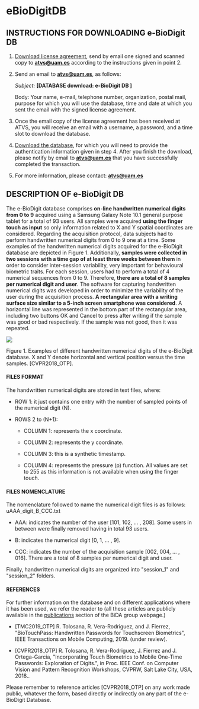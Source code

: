 # eBioDigitDB


## INSTRUCTIONS FOR DOWNLOADING e-BioDigit DB 
1) [Download license agreement](http://atvs.ii.uam.es/atvs/licenses/e-BioDigit_License.pdf), send by email one signed and scanned copy to **atvs@uam.es** according to the instructions given in point 2.
 
 
2) Send an email to **atvs@uam.es**, as follows:

   *Subject:* **[DATABASE download: e-BioDigit DB ]**

   Body: Your name, e-mail, telephone number, organization, postal mail, purpose for which you will use the database, time and date at which you sent the email with the signed license agreement.
 

3) Once the email copy of the license agreement has been received at ATVS, you will receive an email with a username, a password, and a time slot to download the database.
 

4) [Download the database](http://atvs.ii.uam.es/atvs/intranet/free_DB/e-BioDigit), for which you will need to provide the authentication information given in step 4. After you finish the download, please notify by email to **atvs@uam.es** that you have successfully completed the transaction.
 

5) For more information, please contact: **atvs@uam.es**

## DESCRIPTION OF e-BioDigit DB

The e-BioDigit database comprises **on-line handwritten numerical digits from 0 to 9** acquired using a Samsung Galaxy Note 10.1 general purpose tablet for a total of 93 users. All samples were acquired **using the finger touch as input** so only information related to X and Y spatial coordinates are considered. Regarding the acquisition protocol, data subjects had to perform handwritten numerical digits from 0 to 9 one at a time. Some examples of the handwritten numerical digits acquired for the e-BioDigit database are depicted in Figure 1. Additionally, **samples were collected in two sessions with a time gap of at least three weeks between them** in order to consider inter-session variability, very important for behavioural biometric traits. For each session, users had to perform a total of 4 numerical sequences from 0 to 9. Therefore, **there are a total of 8 samples per numerical digit and user**. The software for capturing handwritten numerical digits was developed in order to minimize the variability of the user during the acquisition process. **A rectangular area with a writing surface size similar to a 5-inch screen smartphone was considered**. A horizontal line was represented in the bottom part of the rectangular area, including two buttons OK and Cancel to press after writing if the sample was good or bad respectively. If the sample was not good, then it was repeated.

![]( http://atvs.ii.uam.es/atvs/e_BioDigitDB_acquisition.png )


Figure 1. Examples of different handwritten numerical digits of the e-BioDigit database. X and Y denote horizontal and vertical position versus the time samples. [CVPR2018_OTP].


#### FILES FORMAT
The handwritten numerical digits are stored in text files, where:

+ ROW 1: it just contains one entry with the number of sampled points of the numerical digit (N).

+ ROWS 2 to (N+1): 

  + COLUMN 1: represents the x coordinate.

  + COLUMN 2: represents the y coordinate.

  + COLUMN 3: this is a synthetic timestamp.

  + COLUMN 4: represents the pressure (p) function. All values are set to 255 as this information is not available when using the finger touch.

#### FILES NOMENCLATURE
The nomenclature followed to name the numerical digit files is as follows: uAAA_digit_B_CCC.txt

+ AAA: indicates the number of the user [101, 102, ... , 208]. Some users in between were finally removed having in total 93 users.

+ B: indicates the numerical digit [0, 1, ... , 9].

+ CCC: indicates the number of the acquisition sample [002, 004, ... , 016]. There are a total of 8 samples per numerical digit and user.

Finally, handwritten numerical digits are organized into "session_1" and "session_2" folders.

#### REFERENCES
For further information on the database and on different applications where it has been used, we refer the reader to (all these articles are publicly available in the  [publications](http://atvs.ii.uam.es/atvs/listpublications.do) section of the BiDA group webpage.) 
+ [TMC2019_OTP] R. Tolosana, R. Vera-Rodriguez, and J. Fierrez, "BioTouchPass: Handwritten Passwords for Touchscreen Biometrics", IEEE Transactions on Mobile Computing, 2019. (under review).

+ [CVPR2018_OTP] R. Tolosana, R. Vera-Rodriguez, J. Fierrez and J. Ortega-Garcia, "Incorporating Touch Biometrics to Mobile One-Time Passwords: Exploration of Digits.", in Proc. IEEE Conf. on Computer Vision and Pattern Recognition Workshops, CVPRW, Salt Lake City, USA, 2018..

Please remember to reference articles [CVPR2018_OTP] on any work made public, whatever the form, based directly or indirectly on any part of the e-BioDigit Database.
